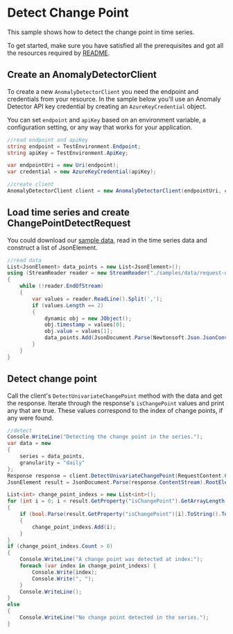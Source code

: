 # Detect Change Point
This sample shows how to detect the change point in time series.

To get started, make sure you have satisfied all the prerequisites and got all the resources required by [README][README].

## Create an AnomalyDetectorClient

To create a new `AnomalyDetectorClient` you need the endpoint and credentials from your resource. In the sample below you'll use an Anomaly Detector API key credential by creating an `AzureKeyCredential` object.

You can set `endpoint` and `apiKey` based on an environment variable, a configuration setting, or any way that works for your application.

```C# Snippet:CreateAnomalyDetectorClientChangePoint
//read endpoint and apiKey
string endpoint = TestEnvironment.Endpoint;
string apiKey = TestEnvironment.ApiKey;

var endpointUri = new Uri(endpoint);
var credential = new AzureKeyCredential(apiKey);

//create client
AnomalyDetectorClient client = new AnomalyDetectorClient(endpointUri, credential);
```

## Load time series and create ChangePointDetectRequest

You could download our [sample data][SampleData], read in the time series data and construct a list of JsonElement.

```C# Snippet:ReadSeriesDataForChangePoint
//read data
List<JsonElement> data_points = new List<JsonElement>();
using (StreamReader reader = new StreamReader("./samples/data/request-data.csv"))
{
    while (!reader.EndOfStream)
    {
        var values = reader.ReadLine().Split(',');
        if (values.Length == 2)
        {
            dynamic obj = new JObject();
            obj.timestamp = values[0];
            obj.value = values[1];
            data_points.Add(JsonDocument.Parse(Newtonsoft.Json.JsonConvert.SerializeObject(obj)).RootElement);
        }
    }
}
```

## Detect change point
Call the client's `DetectUnivariateChangePoint` method with the data and get the response. Iterate through the response's `isChangePoint` values and print any that are true. These values correspond to the index of change points, if any were found.

```C# Snippet:DetectChangePoint
//detect
Console.WriteLine("Detecting the change point in the series.");
var data = new
{
    series = data_points,
    granularity = "daily"
};
Response response = client.DetectUnivariateChangePoint(RequestContent.Create(data));
JsonElement result = JsonDocument.Parse(response.ContentStream).RootElement;

List<int> change_point_indexs = new List<int>();
for (int i = 0; i < result.GetProperty("isChangePoint").GetArrayLength(); ++i)
{
    if (bool.Parse(result.GetProperty("isChangePoint")[i].ToString().ToLower()))
    {
        change_point_indexs.Add(i);
    }
}
if (change_point_indexs.Count > 0)
{
    Console.WriteLine("A change point was detected at index:");
    foreach (var index in change_point_indexs) {
        Console.Write(index);
        Console.Write(", ");
    }
    Console.WriteLine();
}
else
{
    Console.WriteLine("No change point detected in the series.");
}
```

[README]: https://github.com/Azure/azure-sdk-for-net/blob/main/sdk/anomalydetector/Azure.AI.AnomalyDetector/README.md
[SampleData]: https://github.com/Azure/azure-sdk-for-net/tree/main/sdk/anomalydetector/Azure.AI.AnomalyDetector/tests/samples/data/request-data.csv
